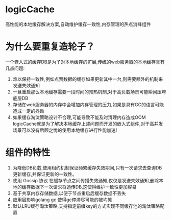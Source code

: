 # logicCache
高性能的本地缓存解决方案,自动维护缓存一致性,内存管理的热点消峰组件
# 为什么要重复造轮子？
一个嵌入式的缓存DB是为了对本地缓存的扩展,传统的web服务器的本地缓存具有几点问题:
1. 难以保持一致性,例如点赞数据的缓存如果更新其中一台,则需要额外的机制来发送失效通知
2. 一旦重启那么本地缓存需要一段时间的预热机制,对于高负载场景可能瞬间压垮底层DB
3. 存储在web服务器的内存中会增加内存管理的压力,如果是具有GC的语言可能造成一定的抖动
4. 如果缓存淘汰策略设计不合理,可能导致不能及时清理内存造成OOM
logicCache就是为了解决本地缓存上述问题而开发的嵌入式组件,对于高并发场景可以没有后顾之忧的使用本地缓存进行性能加速!
# 组件的特性
1. 为降低DB负载,使用租约机制保证频繁缓存失效期间,只有一次请求去查询DB更新缓存,并保证更新的一致性。
2. 使用 Gossip 协议 在缓存节点之间传播失效通知,仅仅是发送失效通知,删除本地的缓存数据下一次请求将透传DB,这使得维护一致性更加容易
3. 基于共享内存存储数据,以便于节点重启后缓存数据不丢失
4. 应用层影响golang gc 使得gc停滞尽可能的被均摊
5. 默认LRU缓存淘汰策略,支持指定前缀key的方式实现不同缓存池的淘汰策略配置

